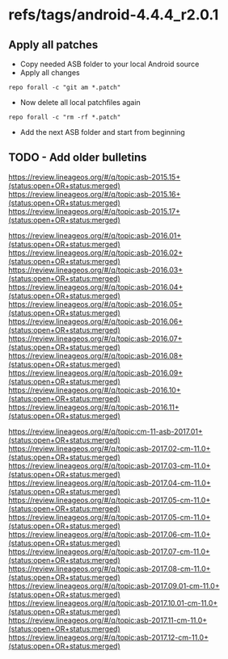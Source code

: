 # refs/tags/android-4.4.4_r2.0.1

## Apply all patches

- Copy needed ASB folder to your local Android source
- Apply all changes

```
repo forall -c "git am *.patch"
```

- Now delete all local patchfiles again

```
repo forall -c "rm -rf *.patch"
```

- Add the next ASB folder and start from beginning


## TODO - Add older bulletins

https://review.lineageos.org/#/q/topic:asb-2015.15+(status:open+OR+status:merged)
https://review.lineageos.org/#/q/topic:asb-2015.16+(status:open+OR+status:merged)
https://review.lineageos.org/#/q/topic:asb-2015.17+(status:open+OR+status:merged)

https://review.lineageos.org/#/q/topic:asb-2016.01+(status:open+OR+status:merged)
https://review.lineageos.org/#/q/topic:asb-2016.02+(status:open+OR+status:merged)
https://review.lineageos.org/#/q/topic:asb-2016.03+(status:open+OR+status:merged)
https://review.lineageos.org/#/q/topic:asb-2016.04+(status:open+OR+status:merged)
https://review.lineageos.org/#/q/topic:asb-2016.05+(status:open+OR+status:merged)
https://review.lineageos.org/#/q/topic:asb-2016.06+(status:open+OR+status:merged)
https://review.lineageos.org/#/q/topic:asb-2016.07+(status:open+OR+status:merged)
https://review.lineageos.org/#/q/topic:asb-2016.08+(status:open+OR+status:merged)
https://review.lineageos.org/#/q/topic:asb-2016.09+(status:open+OR+status:merged)
https://review.lineageos.org/#/q/topic:asb-2016.10+(status:open+OR+status:merged)
https://review.lineageos.org/#/q/topic:asb-2016.11+(status:open+OR+status:merged)

https://review.lineageos.org/#/q/topic:cm-11-asb-2017.01+(status:open+OR+status:merged)
https://review.lineageos.org/#/q/topic:asb-2017.02-cm-11.0+(status:open+OR+status:merged)
https://review.lineageos.org/#/q/topic:asb-2017.03-cm-11.0+(status:open+OR+status:merged)
https://review.lineageos.org/#/q/topic:asb-2017.04-cm-11.0+(status:open+OR+status:merged)
https://review.lineageos.org/#/q/topic:asb-2017.05-cm-11.0+(status:open+OR+status:merged)
https://review.lineageos.org/#/q/topic:asb-2017.05-cm-11.0+(status:open+OR+status:merged)
https://review.lineageos.org/#/q/topic:asb-2017.06-cm-11.0+(status:open+OR+status:merged)
https://review.lineageos.org/#/q/topic:asb-2017.07-cm-11.0+(status:open+OR+status:merged)
https://review.lineageos.org/#/q/topic:asb-2017.08-cm-11.0+(status:open+OR+status:merged)
https://review.lineageos.org/#/q/topic:asb-2017.09.01-cm-11.0+(status:open+OR+status:merged)
https://review.lineageos.org/#/q/topic:asb-2017.10.01-cm-11.0+(status:open+OR+status:merged)
https://review.lineageos.org/#/q/topic:asb-2017.11-cm-11.0+(status:open+OR+status:merged)
https://review.lineageos.org/#/q/topic:asb-2017.12-cm-11.0+(status:open+OR+status:merged)
